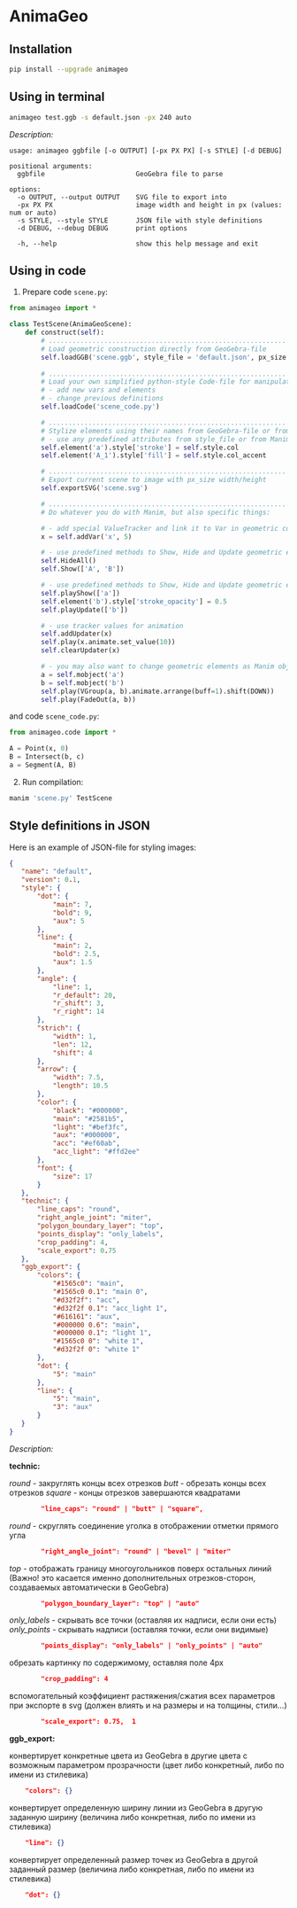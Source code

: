 # AnimaGeo

## Installation

```bash
pip install --upgrade animageo
```

## Using in terminal

```bash
animageo test.ggb -s default.json -px 240 auto
```

*Description:*

```
usage: animageo ggbfile [-o OUTPUT] [-px PX PX] [-s STYLE] [-d DEBUG]

positional arguments:
  ggbfile                       GeoGebra file to parse

options:
  -o OUTPUT, --output OUTPUT    SVG file to export into
  -px PX PX                     image width and height in px (values: num or auto)
  -s STYLE, --style STYLE       JSON file with style definitions    
  -d DEBUG, --debug DEBUG       print options

  -h, --help                    show this help message and exit
```

## Using in code

1. Prepare code `scene.py`:

```python
from animageo import *

class TestScene(AnimaGeoScene):
    def construct(self):
        # ............................................................
        # Load geometric construction directly from GeoGebra-file     
        self.loadGGB('scene.ggb', style_file = 'default.json', px_size = [400, 'auto'])
        
        # ............................................................
        # Load your own simplified python-style Code-file for manipulations with geometric construction
        # - add new vars and elements
        # - change previous definitions
        self.loadCode('scene_code.py')

        # ............................................................
        # Stylize elements using their names from GeoGebra-file or from your Code-file
        # - use any predefined attributes from style_file or from Manim
        self.element('a').style['stroke'] = self.style.col 
        self.element('A_1').style['fill'] = self.style.col_accent

        # ............................................................
        # Export current scene to image with px_size width/height
        self.exportSVG('scene.svg')

        # ............................................................
        # Do whatever you do with Manim, but also specific things:

        # - add special ValueTracker and link it to Var in geometric construction
        x = self.addVar('x', 5)

        # - use predefined methods to Show, Hide and Update geometric elements without animation
        self.HideAll()
        self.Show(['A', 'B'])

        # - use predefined methods to Show, Hide and Update geometric elements with animation
        self.playShow(['a'])
        self.element('b').style['stroke_opacity'] = 0.5
        self.playUpdate(['b'])

        # - use tracker values for animation
        self.addUpdater(x)
        self.play(x.animate.set_value(10))
        self.clearUpdater(x)

        # - you may also want to change geometric elements as Manim objects (but without affecting geometric construction)
        a = self.mobject('a')
        b = self.mobject('b')
        self.play(VGroup(a, b).animate.arrange(buff=1).shift(DOWN))
        self.play(FadeOut(a, b))        
```

and code `scene_code.py`:

```python
from animageo.code import *

A = Point(x, 0)
B = Intersect(b, c)
a = Segment(A, B)
```

2. Run compilation:

```bash
manim 'scene.py' TestScene
```


## Style definitions in JSON

Here is an example of JSON-file for styling images:

```json
{
   "name": "default",
   "version": 0.1,
   "style": {
       "dot": {
           "main": 7,
           "bold": 9,
           "aux": 5
       },
       "line": {
           "main": 2,
           "bold": 2.5,
           "aux": 1.5
       },
       "angle": {
           "line": 1,
           "r_default": 20,
           "r_shift": 3,
           "r_right": 14
       },
       "strich": {
           "width": 1,
           "len": 12,
           "shift": 4
       },
       "arrow": {
           "width": 7.5,
           "length": 10.5
       },
       "color": {
           "black": "#000000",
           "main": "#2581b5",
           "light": "#bef3fc",
           "aux": "#000000",
           "acc": "#ef60ab",
           "acc_light": "#ffd2ee"
       },
       "font": {
           "size": 17
       }
   },
   "technic": {
       "line_caps": "round",
       "right_angle_joint": "miter",
       "polygon_boundary_layer": "top",
       "points_display": "only_labels",
       "crop_padding": 4,
       "scale_export": 0.75
   },
   "ggb_export": {
       "colors": {
           "#1565c0": "main",
           "#1565c0 0.1": "main 0",
           "#d32f2f": "acc",
           "#d32f2f 0.1": "acc_light 1",
           "#616161": "aux",
           "#000000 0.6": "main",
           "#000000 0.1": "light 1",
           "#1565c0 0": "white 1",
           "#d32f2f 0": "white 1"
       },
       "dot": {
           "5": "main"
       },
       "line": {
           "5": "main",
           "3": "aux"
       }
   }
}

```


*Description:*

**technic:**

*round* - закруглять концы всех отрезков
*butt* - обрезать концы всех отрезков
*square* - концы отрезков завершаются квадратами
```json
        "line_caps": "round" | "butt" | "square",  
```

*round* - скруглять соединение уголка в отображении отметки прямого угла
```json
        "right_angle_joint": "round" | "bevel" | "miter" 
```

*top* - отображать границу многоугольников поверх остальных линий (Важно! это касается именно дополнительных отрезков-сторон, создаваемых автоматически в GeoGebra)
```json
        "polygon_boundary_layer": "top" | "auto"
```

*only_labels* - скрывать все точки (оставляя их надписи, если они есть)
*only_points* - скрывать надписи (оставляя точки, если они видимые)
```json
        "points_display": "only_labels" | "only_points" | "auto"
```

обрезать картинку по содержимому, оставляя поле 4px
```json
        "crop_padding": 4 
```

вспомогательный коэффициент растяжения/сжатия всех параметров при экспорте в svg (должен влиять и на размеры и на толщины, стили…)
```json
        "scale_export": 0.75,  1 
```

**ggb_export:**

конвертирует конкретные цвета из GeoGebra в другие цвета c возможным параметром прозрачности (цвет либо конкретный, либо по имени из стилевика)
```json
    "colors": {}
```

конвертирует определенную ширину линии из GeoGebra в другую заданную ширину (величина либо конкретная, либо по имени из стилевика)
```json
    "line": {}
```

конвертирует определенный размер точек из GeoGebra в другой заданный размер (величина либо конкретная, либо по имени из стилевика)
```json
    "dot": {}
```